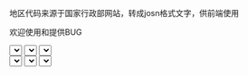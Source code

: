 地区代码来源于国家行政部网站，转成josn格式文字，供前端使用

欢迎使用和提供BUG
<!doctype html>
<html class="no-js" lang="en">
<head>
<meta charset="utf-8" />
<title>area code</title>
</head>
<body>
<select id="s0"></select>
<select id="s1"></select>
<select id="s2"></select><br />
<select id="s11"></select>
<select id="s12"></select>
<select id="s13"></select>
<script src="./jquery.js"></script> 
<script src="./data.min.js"></script> 
<script src="./jquery.areaAddress.js"></script>
<script>
$(function(){ 
  $('#s0').areaAddress({
    province: 's0',
    city: 's1',
    area: 's2'
  });
  $('#s11').areaAddress({
    province: 's11',
    city: 's12',
    area: 's13',
    p:'810000',
    c:'',
    a:''
  });
});
</script>
</body>
</html>

